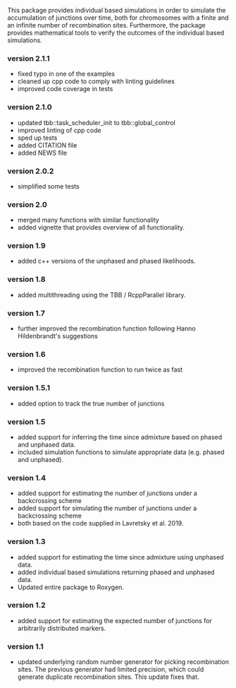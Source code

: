 This package provides individual based simulations in order to simulate the
accumulation of junctions over time, both for chromosomes with a finite and an
infinite number of recombination sites. Furthermore, the package provides
mathematical tools to verify the outcomes of the individual based simulations.

### version 2.1.1
- fixed typo in one of the examples
- cleaned up cpp code to comply with linting guidelines
- improved code coverage in tests

### version 2.1.0
- updated tbb::task_scheduler_init to tbb::global_control 
- improved linting of cpp code
- sped up tests
- added CITATION file
- added NEWS file

### version 2.0.2
- simplified some tests  

### version 2.0
- merged many functions with similar functionality
- added vignette that provides overview of all functionality.  

### version 1.9
- added c++ versions of the unphased and phased likelihoods.  

### version 1.8
- added multithreading using the TBB / RcppParallel library.  

### version 1.7
- further improved the recombination function following Hanno Hildenbrandt's 
suggestions  

### version 1.6
- improved the recombination function to run twice as fast  

### version 1.5.1
- added option to track the true number of junctions  

### version 1.5
- added support for inferring the time since admixture based on phased and
unphased data. 
- included simulation functions to simulate appropriate data (e.g. phased and
unphased).  

### version 1.4
- added support for estimating the number of junctions under a backcrossing
scheme
- added support for simulating the number of junctions under a backcrossing
scheme
- both based on the code supplied in Lavretsky et al. 2019.  

### version 1.3
- added support for estimating the time since admixture using unphased data.  
- added individual based simulations returning phased and unphased data.  
- Updated entire package to Roxygen.  

### version 1.2
- added support for estimating the expected number of junctions for
arbitrarily distributed markers.  

### version 1.1 
- updated underlying random number generator for picking recombination sites. 
The previous generator had limited precision, which could generate duplicate
recombination sites. This update fixes that.